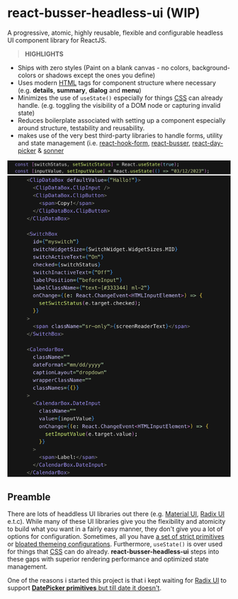 # react-busser-headless-ui (WIP)
A progressive, atomic, highly reusable, flexible and configurable headless UI component library for ReactJS.

>**HIGHLIGHTS**

- Ships with zero styles (Paint on a blank canvas - no colors, background-colors or shadows except the ones you define)
- Uses modern [HTML](https://en.wikipedia.org/wiki/HTML5) tags for component structure where necessary (e.g. **details**, **summary**, **dialog** and **menu**)
- Minimizes the use of `useState()` especially for things [CSS](https://en.wikipedia.org/wiki/CSS3_(disambiguation)#:~:text=CSS3%20is%20an%20abbreviation%20for,stylesheet%20language%20for%20structured%20documents.) can already handle. (e.g. toggling the visibility of a DOM node or capturing invalid state)
- Reduces boilerplate associated with setting up a component especially around structure, testability and reusability.
- makes use of the very  best third-party libraries to handle forms, utility and state management (i.e. [react-hook-form](https://react-hook-form.com/docs), [react-busser](https://github.com/codesplinta/busser/blob/main/README.md), [react-day-picker](https://daypicker.dev/) & [sonner](https://sonner.emilkowal.ski/getting-started)

![components-init](./components-init.png)
![components-in-use](./components-in-use.png)

## Preamble

There are lots of headdless UI libraries out there (e.g. [Material UI](https://mui.com/), [Radix UI](https://www.radix-ui.com/) e.t.c). While many of these UI libraries give you the flexibility and atomicity to build what you want in a fairly easy manner, they don't give you a lot of options for configuration. Sometimes, all you have [a set of strict primitives](https://www.radix-ui.com/primitives) or [bloated themeing configurations](https://mui.com/material-ui/customization/theme-components/). Furthermore, `useState()` is over used for things that [CSS](https://en.wikipedia.org/wiki/CSS3_(disambiguation)#:~:text=CSS3%20is%20an%20abbreviation%20for,stylesheet%20language%20for%20structured%20documents.) can do already. **react-busser-headless-ui** steps into these gaps with superior rendering performance and optimized state management.

One of the reasons i started this project is that i kept waiting for [Radix UI](https://www.radix-ui.com/) to support [**DatePicker primitives** but till date it doesn't](https://github.com/radix-ui/primitives/discussions/969).
